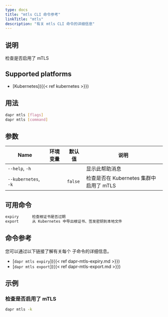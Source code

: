 ```yaml
---
type: docs
title: "mtls CLI 命令参考"
linkTitle: "mtls"
description: "有关 mtls CLI 命令的详细信息"
---
```


## 说明

检查是否启用了 mTLS

## Supported platforms

- [Kubernetes]({{< ref kubernetes >}})

## 用法

```bash
dapr mtls [flags]
dapr mtls [command]
```

## 参数

| Name                 | 环境变量 | 默认值     | 说明                           |
| -------------------- | ---- | ------- | ---------------------------- |
| `--help`, `-h`       |      |         | 显示此帮助消息                      |
| `--kubernetes`, `-k` |      | `false` | 检查是否在 Kubernetes 集群中启用了 mTLS |

## 可用命令

```txt
expiry      检查根证书是否过期
export      从 Kubernetes 中导出根证书、签发密钥到本地文件
```

## 命令参考

您可以通过以下链接了解有关每个 子命令的详细信息。

 - [`dapr mtls expiry`]({{< ref dapr-mtls-expiry.md >}})
 - [`dapr mtls export`]({{< ref dapr-mtls-export.md >}})

## 示例

### 检查是否启用了 mTLS
```bash
dapr mtls -k
```